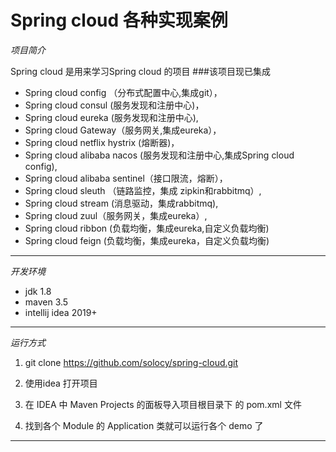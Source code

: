 # Spring cloud 各种实现案例

_项目简介_

Spring cloud 是用来学习Spring cloud 的项目
###该项目现已集成 
* Spring cloud config （分布式配置中心,集成git），
* Spring cloud consul (服务发现和注册中心)，
* Spring cloud eureka (服务发现和注册中心),
* Spring cloud Gateway（服务网关,集成eureka），
* Spring cloud netflix hystrix (熔断器)，
* Spring cloud alibaba nacos (服务发现和注册中心,集成Spring cloud config),
* Spring cloud alibaba sentinel（接口限流，熔断），
* Spring cloud sleuth （链路监控，集成 zipkin和rabbitmq）, 
* Spring cloud stream (消息驱动，集成rabbitmq),
* Spring cloud zuul（服务网关，集成eureka）,
* Spring cloud ribbon (负载均衡，集成eureka,自定义负载均衡)
* Spring cloud feign (负载均衡，集成eureka，自定义负载均衡)

-------

_开发环境_
* jdk 1.8
* maven 3.5
* intellij idea 2019+


-------

_运行方式_

1. git clone https://github.com/solocy/spring-cloud.git

2. 使用idea 打开项目
3. 在 IDEA 中 Maven Projects 的面板导入项目根目录下 的 pom.xml 文件
4. 找到各个 Module 的 Application 类就可以运行各个 demo 了
-------

